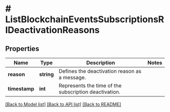 # # ListBlockchainEventsSubscriptionsRIDeactivationReasons

## Properties

Name | Type | Description | Notes
------------ | ------------- | ------------- | -------------
**reason** | **string** | Defines the deactivation reason as a message. |
**timestamp** | **int** | Represents the time of the subscription deactivation. |

[[Back to Model list]](../../README.md#models) [[Back to API list]](../../README.md#endpoints) [[Back to README]](../../README.md)
